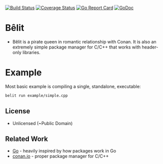 [![Build Status](https://travis-ci.org/unjello/belit.svg?branch=master)](https://travis-ci.org/unjello/belit)
[![Coverage Status](https://codecov.io/gh/unjello/belit/branch/master/graph/badge.svg)](https://codecov.io/gh/unjello/belit)
[![Go Report Card](https://goreportcard.com/badge/github.com/unjello/belit)](https://goreportcard.com/report/github.com/unjello/belit)
[![GoDoc](https://godoc.org/github.com/unjello/belit?status.svg)](https://godoc.org/github.com/unjello/belit)

# Bêlit

- Bêlit is a pirate queen in romantic relationship with Conan. It is also an extremely simple package manager for C/C++ that works with header-only libraries.

# Example

Most basic example is compiling a single, standalone, executable:
```bash
belit run example/simple.cpp
```

## License

- Unlicensed (~Public Domain)

## Related Work

- [Go](https://golang.org) - heavily inspired by how packages work in Go
- [conan.io](https://conan.io) - proper package manager for C/C++